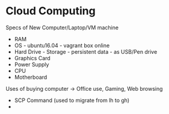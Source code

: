 # Cloud Computing

Specs of New Computer/Laptop/VM machine
- RAM
- OS - ubuntu16.04 - vagrant box online
- Hard Drive - Storage - persistent data - as USB/Pen drive
- Graphics Card
- Power Supply
- CPU
- Motherboard

Uses of buying computer -> Office use, Gaming, Web browsing

- SCP Command (used to migrate from lh to gh)
- 